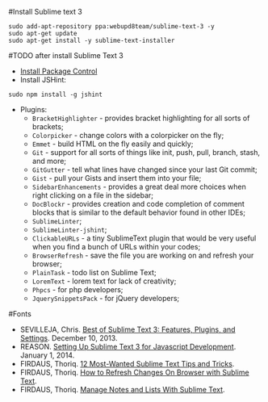 #Install Sublime text 3

```Shell
sudo add-apt-repository ppa:webupd8team/sublime-text-3 -y
sudo apt-get update
sudo apt-get install -y sublime-text-installer
```

#TODO after install Sublime Text 3

*	[Install Package Control](https://sublime.wbond.net/installation#st3)
*	Install JSHint:
	
```Shell
sudo npm install -g jshint
```

*	Plugins:
	* `BracketHighlighter` - provides bracket highlighting for all sorts of brackets;
	* `Colorpicker` - change colors with a colorpicker on the fly;
	* `Emmet` - build HTML on the fly easily and quickly;
	* `Git` - support for all sorts of things like init, push, pull, branch, stash, and more;
	* `GitGutter` - tell what lines have changed since your last Git commit;
	* `Gist` - pull your Gists and insert them into your file;
	* `SidebarEnhancements` - provides a great deal more choices when right clicking on a file in the sidebar;
	* `DocBlockr` - provides creation and code completion of comment blocks that is similar to the default behavior found in other IDEs;
	* `SublimeLinter`;
	* `SublimeLinter-jshint`;
	* `ClickableURLs` - a tiny SublimeText plugin that would be very useful when you find a bunch of URLs within your codes;
	* `BrowserRefresh` - save the file you are working on and refresh your browser;
	* `PlainTask` - todo list on Sublime Text;
	* `LoremText` - lorem text for lack of creativity;
	* `Phpcs` - for php developers;
	* `JquerySnippetsPack` - for jQuery developers;


#Fonts

*	SEVILLEJA, Chris. [Best of Sublime Text 3: Features, Plugins, and Settings](http://scotch.io/bar-talk/best-of-sublime-text-3-features-plugins-and-settings). December 10, 2013.
*	REASON. [Setting Up Sublime Text 3 for Javascript Development](https://www.exratione.com/2014/01/setting-up-sublime-text-3-for-javascript-development/). January 1, 2014.
*	FIRDAUS, Thoriq. [12 Most-Wanted Sublime Text Tips and Tricks](http://www.hongkiat.com/blog/sublime-text-tips/).
*	FIRDAUS, Thoriq. [How to Refresh Changes On Browser with Sublime Text](http://www.hongkiat.com/blog/sublime-text-refresh-browser/).
*	FIRDAUS, Thoriq. [Manage Notes and Lists With Sublime Text](http://www.hongkiat.com/blog/sublime-text-task-management/).

